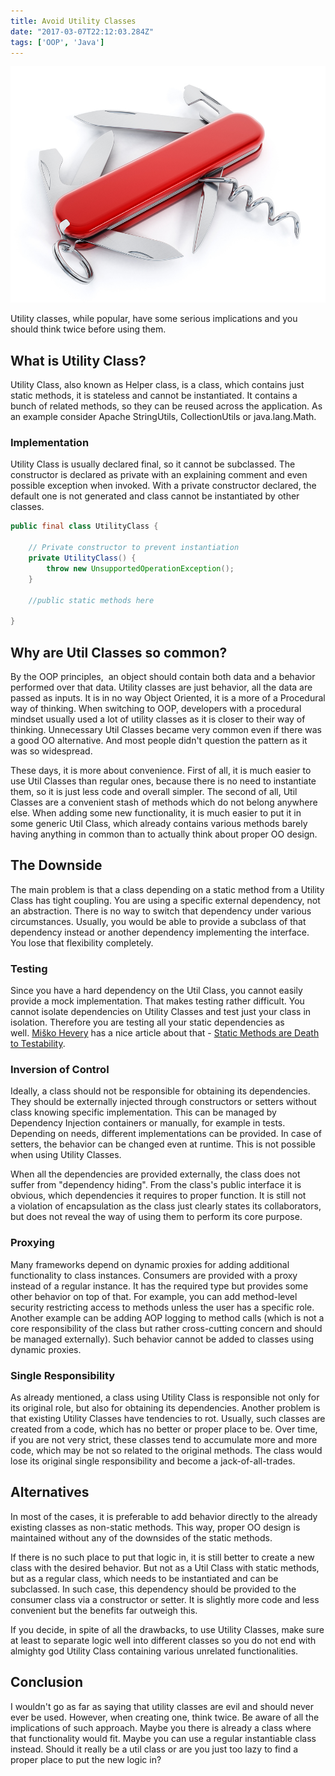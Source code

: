 ```yaml
---
title: Avoid Utility Classes
date: "2017-03-07T22:12:03.284Z"
tags: ['OOP', 'Java']
---
```

![Utility Class](./avoid-utility-classes.jpg)

Utility classes, while popular, have some serious implications and you should think twice before using them.

What is Utility Class?
----------------------

Utility Class, also known as Helper class, is a class, which contains just static methods, it is stateless and cannot be instantiated. It contains a bunch of related methods, so they can be reused across the application. As an example consider Apache StringUtils, CollectionUtils or java.lang.Math.

### Implementation

Utility Class is usually declared final, so it cannot be subclassed. The constructor is declared as private with an explaining comment and even possible exception when invoked. With a private constructor declared, the default one is not generated and class cannot be instantiated by other classes.

```java
public final class UtilityClass {

    // Private constructor to prevent instantiation
    private UtilityClass() {
        throw new UnsupportedOperationException();
    }

    //public static methods here

}
```

Why are Util Classes so common?
-------------------------------

By the OOP principles,  an object should contain both data and a behavior performed over that data. Utility classes are just behavior, all the data are passed as inputs. It is in no way Object Oriented, it is a more of a Procedural way of thinking. When switching to OOP, developers with a procedural mindset usually used a lot of utility classes as it is closer to their way of thinking. Unnecessary Util Classes became very common even if there was a good OO alternative. And most people didn't question the pattern as it was so widespread.

These days, it is more about convenience. First of all, it is much easier to use Util Classes than regular ones, because there is no need to instantiate them, so it is just less code and overall simpler. The second of all, Util Classes are a convenient stash of methods which do not belong anywhere else. When adding some new functionality, it is much easier to put it in some generic Util Class, which already contains various methods barely having anything in common than to actually think about proper OO design.

The Downside
------------

The main problem is that a class depending on a static method from a Utility Class has tight coupling. You are using a specific external dependency, not an abstraction. There is no way to switch that dependency under various circumstances. Usually, you would be able to provide a subclass of that dependency instead or another dependency implementing the interface. You lose that flexibility completely.

### Testing

Since you have a hard dependency on the Util Class, you cannot easily provide a mock implementation. That makes testing rather difficult. You cannot isolate dependencies on Utility Classes and test just your class in isolation. Therefore you are testing all your static dependencies as well. [Miško Hevery](http://misko.hevery.com/about/) has a nice article about that - [Static Methods are Death to Testability](http://misko.hevery.com/2008/12/15/static-methods-are-death-to-testability/).

### Inversion of Control

Ideally, a class should not be responsible for obtaining its dependencies. They should be externally injected through constructors or setters without class knowing specific implementation. This can be managed by Dependency Injection containers or manually, for example in tests. Depending on needs, different implementations can be provided. In case of setters, the behavior can be changed even at runtime. This is not possible when using Utility Classes.

When all the dependencies are provided externally, the class does not suffer from \"dependency hiding\". From the class\'s public interface it is obvious, which dependencies it requires to proper function. It is still not a violation of encapsulation as the class just clearly states its collaborators, but does not reveal the way of using them to perform its core purpose.

### Proxying

Many frameworks depend on dynamic proxies for adding additional functionality to class instances. Consumers are provided with a proxy instead of a regular instance. It has the required type but provides some other behavior on top of that. For example, you can add method-level security restricting access to methods unless the user has a specific role. Another example can be adding AOP logging to method calls (which is not a core responsibility of the class but rather cross-cutting concern and should be managed externally). Such behavior cannot be added to classes using dynamic proxies.

### Single Responsibility

As already mentioned, a class using Utility Class is responsible not only for its original role, but also for obtaining its dependencies. Another problem is that existing Utility Classes have tendencies to rot. Usually, such classes are created from a code, which has no better or proper place to be. Over time, if you are not very strict, these classes tend to accumulate more and more code, which may be not so related to the original methods. The class would lose its original single responsibility and become a jack-of-all-trades.

Alternatives
------------

In most of the cases, it is preferable to add behavior directly to the already existing classes as non-static methods. This way, proper OO design is maintained without any of the downsides of the static methods.

If there is no such place to put that logic in, it is still better to create a new class with the desired behavior. But not as a Util Class with static methods, but as a regular class, which needs to be instantiated and can be subclassed. In such case, this dependency should be provided to the consumer class via a constructor or setter. It is slightly more code and less convenient but the benefits far outweigh this.

If you decide, in spite of all the drawbacks, to use Utility Classes, make sure at least to separate logic well into different classes so you do not end with almighty god Utility Class containing various unrelated functionalities.

Conclusion
----------

I wouldn't go as far as saying that utility classes are evil and should never ever be used. However, when creating one, think twice. Be aware of all the implications of such approach. Maybe you there is already a class where that functionality would fit. Maybe you can use a regular instantiable class instead. Should it really be a util class or are you just too lazy to find a proper place to put the new logic in?
